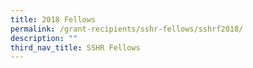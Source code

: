 ```yaml
---
title: 2018 Fellows
permalink: /grant-recipients/sshr-fellows/sshrf2018/
description: ""
third_nav_title: SSHR Fellows
---
```

